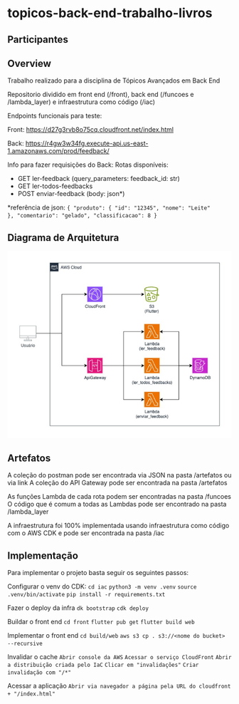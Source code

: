 # topicos-back-end-trabalho-livros

## Participantes

## Overview
Trabalho realizado para a disciplina de Tópicos Avançados em Back End

Repositorio dividido em front end (/front), back end (/funcoes e /lambda_layer) e infraestrutura como código (/iac)

Endpoints funcionais para teste:

Front: https://d27g3rvb8o75cq.cloudfront.net/index.html

Back: https://r4gw3w34fg.execute-api.us-east-1.amazonaws.com/prod/feedback/


Info para fazer requisições do Back:
Rotas disponíveis: 
- GET ler-feedback (query_parameters: feedback_id: str)
- GET ler-todos-feedbacks
- POST enviar-feedback (body: json*)

*referência de json:
        ```{
            "produto":
                {
                    "id": "12345",
                    "nome": "Leite"    
                },
                "comentario": "gelado",
                "classificacao": 8
        }```


## Diagrama de Arquitetura
![image](https://github.com/Brvilardi/topicos-back-end-trabalho-livros/blob/main/artefatos/t2-back.jpg?raw=true)


## Artefatos
A coleção do postman pode ser encontrada via JSON na pasta /artefatos ou via link
A coleção do API Gateway pode ser encontrada na pasta /artefatos

As funções Lambda de cada rota podem ser encontradas na pasta /funcoes
O código que é comum a todas as Lambdas pode ser encontrado na pasta /lambda_layer

A infraestrutura foi 100% implementada usando infraestrutura como código com o AWS CDK e pode ser encontrada na pasta /iac

## Implementação

Para implementar o projeto basta seguir os seguintes passos:

Configurar o venv do CDK:
        `cd iac`
        `python3 -m venv .venv`
        `source .venv/bin/activate`
        `pip install -r requirements.txt`

Fazer o deploy da infra
        `dk bootstrap`
        `cdk deploy`

Buildar o front end
        `cd front`
        `flutter pub get`
        `flutter build web`

Implementar o front end
        `cd build/web`
        `aws s3 cp . s3://<nome do bucket>  --recursive`

Invalidar o cache
        `Abrir console da AWS`
        `Acessar o serviço CloudFront`
        `Abrir a distribuição criada pelo IaC`
        `Clicar em "invalidações"`
        `Criar invalidação com "/*"`

Acessar a aplicação
        `Abrir via navegador a página pela URL do cloudfront + "/index.html"`





